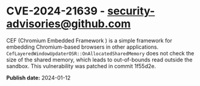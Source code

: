 # CVE-2024-21639 - security-advisories@github.com

CEF (Chromium Embedded Framework ) is a simple framework for embedding Chromium-based browsers in other applications. `CefLayeredWindowUpdaterOSR::OnAllocatedSharedMemory` does not check the size of the shared memory, which leads to out-of-bounds read outside the sandbox. This vulnerability was patched in commit 1f55d2e.

**Publish date:** 2024-01-12
